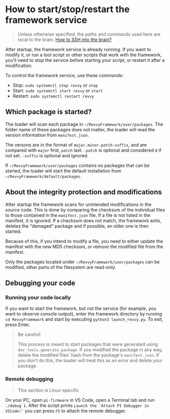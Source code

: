 How to start/stop/restart the framework service
===============================================

> Unless otherwise specified, the paths and commands used here are local to the brain.
> [How to SSH into the brain?](ssh-usb.md)

After startup, the framework service is already running. If you want to modify it, or run a tool
script or other scripts that work with the framework, you'll need to stop the service before
starting your script, or restart it after a modification.

To control the framework service, use these commands:

- Stop: `sudo systemctl stop revvy` or `stop`
- Start: `sudo systemctl start revvy` or `start`
- Restart: `sudo systemctl restart revvy`

Which package is started?
-------------------------

The loader will scan each package in `~/RevvyFramework/user/packages`. The folder name of
these packages does not matter, the loader will read the version information from `manifest.json`.

The versons are in the format of `major.minor.patch-suffix`, and are compared with `major` first,
`patch` last. `.patch` is optional and considered `0` if not set. `-suffix` is optional and ignored.

If `~/RevvyFramework/user/packages` contains no packages that can be started, the loader
will start the default installation from `~/RevvyFramework/default/packages`.

About the integrity protection and modifications
------------------------------------------------

After startup the framework scans for unintended modifications in the source code. This is done by
comparing the checksum of the individual files to those contained in the `manifest.json` file. If a
file is not listed in the manifest, it is ignored. If a checksum does not match, the framework
exits, deletes the "damaged" package and if possible, an older one is then started.

Because of this, if you intend to modify a file, you need to either update the manifest with the new
MD5 checksum, or remove the modified file from the manifest.

Only the packages located under `~/RevvyFramework/user/packages` can be modified, other parts of the
filesystem are read-only.

Debugging your code
-------------------

### Running your code locally

If you want to start the framework, but not the service (for example, you want to observe console
output), enter the framework directory by running `cd RevvyFramework` and start by executing
`python3 launch_revvy.py`. To exit, press Enter.

> Be careful!
>
> This process is meant to start packages that were generated using `dev_tools.generate_package`.
> If you modified the package in any way, delete the modified files' hash from the package's
> `manifest.json`. If you don't do this, the loader will treat this as an error and
> delete your package.

### Remote debugging

> This section is Linux-specific

On your PC, open `pi-firmware` in VS Code, open a Terminal tab and run `./debug 1`. After the script
prints `Launch the 'Attach PI Debugger in VSCode!'` you can press `F5` to attach the remote
debugger.
